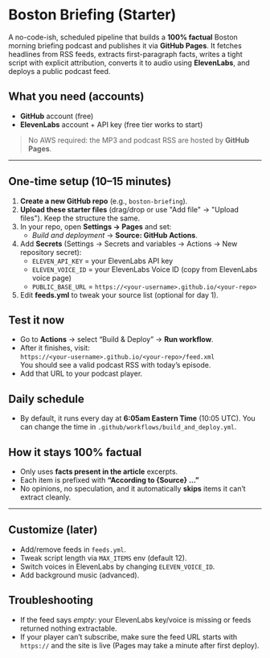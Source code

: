 # Boston Briefing (Starter)

A no-code-ish, scheduled pipeline that builds a **100% factual** Boston morning briefing podcast and publishes it via **GitHub Pages**. It fetches headlines from RSS feeds, extracts first-paragraph facts, writes a tight script with explicit attribution, converts it to audio using **ElevenLabs**, and deploys a public podcast feed.

## What you need (accounts)
- **GitHub** account (free)
- **ElevenLabs** account + API key (free tier works to start)

> No AWS required: the MP3 and podcast RSS are hosted by **GitHub Pages**.

---

## One-time setup (10–15 minutes)

1) **Create a new GitHub repo** (e.g., `boston-briefing`).
2) **Upload these starter files** (drag/drop or use "Add file" → "Upload files"). Keep the structure the same.
3) In your repo, open **Settings → Pages** and set:
   - *Build and deployment* → **Source: GitHub Actions**.
4) Add **Secrets** (Settings → Secrets and variables → Actions → New repository secret):
   - `ELEVEN_API_KEY` = your ElevenLabs API key
   - `ELEVEN_VOICE_ID` = your ElevenLabs Voice ID (copy from ElevenLabs voice page)
   - `PUBLIC_BASE_URL` = `https://<your-username>.github.io/<your-repo>`
5) Edit **feeds.yml** to tweak your source list (optional for day 1).

## Test it now
- Go to **Actions** → select “Build & Deploy” → **Run workflow**.
- After it finishes, visit:  
  `https://<your-username>.github.io/<your-repo>/feed.xml`  
  You should see a valid podcast RSS with today’s episode.
- Add that URL to your podcast player.

## Daily schedule
- By default, it runs every day at **6:05am Eastern Time** (10:05 UTC). You can change the time in `.github/workflows/build_and_deploy.yml`.

## How it stays 100% factual
- Only uses **facts present in the article** excerpts.
- Each item is prefixed with **“According to {Source} …”**
- No opinions, no speculation, and it automatically **skips** items it can’t extract cleanly.

---

## Customize (later)
- Add/remove feeds in `feeds.yml`.
- Tweak script length via `MAX_ITEMS` env (default 12).
- Switch voices in ElevenLabs by changing `ELEVEN_VOICE_ID`.
- Add background music (advanced).

## Troubleshooting
- If the feed says *empty*: your ElevenLabs key/voice is missing or feeds returned nothing extractable.
- If your player can’t subscribe, make sure the feed URL starts with `https://` and the site is live (Pages may take a minute after first deploy).

